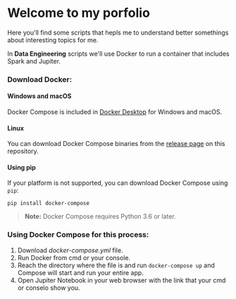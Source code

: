 # Welcome to my porfolio

Here you'll find some scripts that hepls me to understand better somethings about interesting topics for me.

In **Data Engineering** scripts we'll use Docker to run a container that includes Spark and Jupiter.


### Download Docker:

#### Windows and macOS
Docker Compose is included in
[Docker Desktop](https://www.docker.com/products/docker-desktop)
for Windows and macOS.

#### Linux
You can download Docker Compose binaries from the
[release page](https://github.com/docker/compose/releases) on this repository.

#### Using pip
If your platform is not supported, you can download Docker Compose using `pip`:

```console
pip install docker-compose
```
> **Note:** Docker Compose requires Python 3.6 or later.

### Using Docker Compose for this process:
1. Download *docker-compose.yml* file.
2. Run Docker from cmd or your console.
3. Reach the directory where the file is and run `docker-compose up` and Compose will start and run your entire
   app.
4. Open Jupiter Notebook in your web browser with the link that your cmd or conselo show you.
